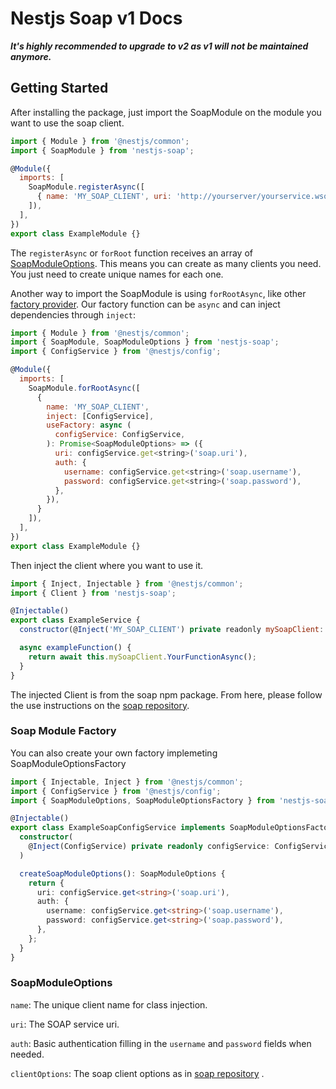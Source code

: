 # Nestjs Soap v1 Docs

***It's highly recommended to upgrade to v2 as v1 will not be maintained anymore.***

## Getting Started
After installing the package, just import the SoapModule on the module you want to use the soap client.  

```javascript
import { Module } from '@nestjs/common';
import { SoapModule } from 'nestjs-soap';

@Module({
  imports: [
    SoapModule.registerAsync([
      { name: 'MY_SOAP_CLIENT', uri: 'http://yourserver/yourservice.wso?wsdl' },
    ]),
  ],
})
export class ExampleModule {}
```
The `registerAsync` or `forRoot` function receives an array of [SoapModuleOptions](#SoapModuleOptions). This means you can create as many clients you need. You just need to create unique names for each one.

Another way to import the SoapModule is using `forRootAsync`, like other [factory provider](https://docs.nestjs.com/fundamentals/custom-providers#factory-providers-usefactory). Our factory function can be `async` and can inject dependencies through `inject`:

```javascript
import { Module } from '@nestjs/common';
import { SoapModule, SoapModuleOptions } from 'nestjs-soap';
import { ConfigService } from '@nestjs/config';

@Module({
  imports: [
    SoapModule.forRootAsync([
      { 
        name: 'MY_SOAP_CLIENT',
        inject: [ConfigService],
        useFactory: async (
          configService: ConfigService,
        ): Promise<SoapModuleOptions> => ({
          uri: configService.get<string>('soap.uri'),
          auth: {
            username: configService.get<string>('soap.username'),
            password: configService.get<string>('soap.password'),
          },
        }),        
      }
    ]),
  ],
})
export class ExampleModule {}
```


Then inject the client where you want to use it.
```javascript
import { Inject, Injectable } from '@nestjs/common';
import { Client } from 'nestjs-soap';

@Injectable()
export class ExampleService {
  constructor(@Inject('MY_SOAP_CLIENT') private readonly mySoapClient: Client) {}

  async exampleFunction() {
    return await this.mySoapClient.YourFunctionAsync();
  }
}

```

The injected Client is from the soap npm package. From here, please follow the use instructions on the [soap repository](https://www.npmjs.com/package/soap).

### Soap Module Factory

You can also create your own factory implemeting SoapModuleOptionsFactory

```typescript
import { Injectable, Inject } from '@nestjs/common';
import { ConfigService } from '@nestjs/config';
import { SoapModuleOptions, SoapModuleOptionsFactory } from 'nestjs-soap';

@Injectable()
export class ExampleSoapConfigService implements SoapModuleOptionsFactory {
  constructor(
    @Inject(ConfigService) private readonly configService: ConfigService
  )

  createSoapModuleOptions(): SoapModuleOptions {
    return {
      uri: configService.get<string>('soap.uri'),
      auth: {
        username: configService.get<string>('soap.username'),
        password: configService.get<string>('soap.password'),
      },
    };
  }
}
```

### SoapModuleOptions
`name`: The unique client name for class injection.

`uri`: The SOAP service uri.

`auth`: Basic authentication filling in the `username` and `password` fields when needed.
 
`clientOptions`: The soap client options as in [soap repository](https://www.npmjs.com/package/soap#options) .
